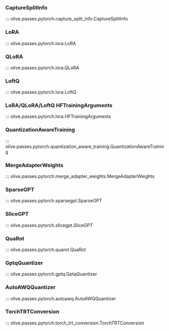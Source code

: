 ### CaptureSplitInfo
::: olive.passes.pytorch.capture_split_info.CaptureSplitInfo

### LoRA
::: olive.passes.pytorch.lora.LoRA

### QLoRA
::: olive.passes.pytorch.lora.QLoRA

### LoftQ
::: olive.passes.pytorch.lora.LoftQ

### LoRA/QLoRA/LoftQ HFTrainingArguments
::: olive.passes.pytorch.lora.HFTrainingArguments

### QuantizationAwareTraining
::: olive.passes.pytorch.quantization_aware_training.QuantizationAwareTraining

### MergeAdapterWeights
::: olive.passes.pytorch.merge_adapter_weights.MergeAdapterWeights

### SparseGPT
::: olive.passes.pytorch.sparsegpt.SparseGPT

### SliceGPT
::: olive.passes.pytorch.slicegpt.SliceGPT

### QuaRot
::: olive.passes.pytorch.quarot.QuaRot

### GptqQuantizer
::: olive.passes.pytorch.gptq.GptqQuantizer

### AutoAWQQuantizer
::: olive.passes.pytorch.autoawq.AutoAWQQuantizer

### TorchTRTConversion
::: olive.passes.pytorch.torch_trt_conversion.TorchTRTConversion
